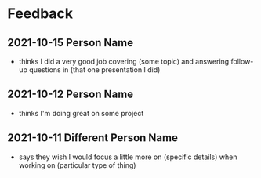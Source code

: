 # Feedback

## 2021-10-15 Person Name

- thinks I did a very good job covering (some topic) and answering follow-up questions in (that one presentation I did)

## 2021-10-12 Person Name

- thinks I'm doing great on some project

## 2021-10-11 Different Person Name

- says they wish I would focus a little more on (specific details) when working on (particular type of thing)
